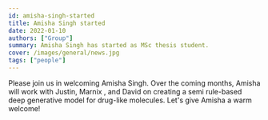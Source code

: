 ```yaml
---
id: amisha-singh-started
title: Amisha Singh started
date: 2022-01-10
authors: ["Group"]
summary: Amisha Singh has started as MSc thesis student.
cover: /images/general/news.jpg
tags: ["people"]
---
```


Please join us in welcoming Amisha Singh. Over the coming months, Amisha will work with Justin, Marnix , and David on creating a semi rule-based deep generative model for drug-like molecules. Let's give Amisha a warm welcome!